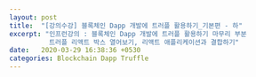 ```yaml
---
layout: post
title:  "[강의수강] 블록체인 Dapp 개발에 트러플 활용하기_기본편 - 하"
excerpt: "인프런강의 : 블록체인 Dapp 개발에 트러플 활용하기 마무리 부분
          트러플 리액트 박스 열어보기, 리액트 애플리케이션과 결합하기"
date:   2020-03-29 16:38:36 +0530
categories: Blockchain Dapp Truffle
---
```

